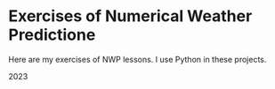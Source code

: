 # Exercises of Numerical Weather Predictione
Here are my exercises of NWP lessons. I use Python in these projects.

2023
